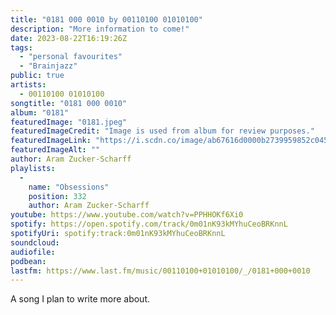 ```yaml
---
title: "0181 000 0010 by 00110100 01010100"
description: "More information to come!"
date: 2023-08-22T16:19:26Z
tags:
  - "personal favourites"
  - "Brainjazz"
public: true
artists:
  - 00110100 01010100
songtitle: "0181 000 0010"
album: "0181"
featuredImage: "0181.jpeg"
featuredImageCredit: "Image is used from album for review purposes."
featuredImageLink: "https://i.scdn.co/image/ab67616d0000b2739959852c0451aa1c4b31ea97"
featuredImageAlt: ""
author: Aram Zucker-Scharff
playlists:
  -
    name: "Obsessions"
    position: 332
    author: Aram Zucker-Scharff
youtube: https://www.youtube.com/watch?v=PPHHOKf6Xi0
spotify: https://open.spotify.com/track/0m01nK93kMYhuCeoBRKnnL
spotifyUri: spotify:track:0m01nK93kMYhuCeoBRKnnL
soundcloud:
audiofile:
podbean:
lastfm: https://www.last.fm/music/00110100+01010100/_/0181+000+0010
---
```


A song I plan to write more about.
		